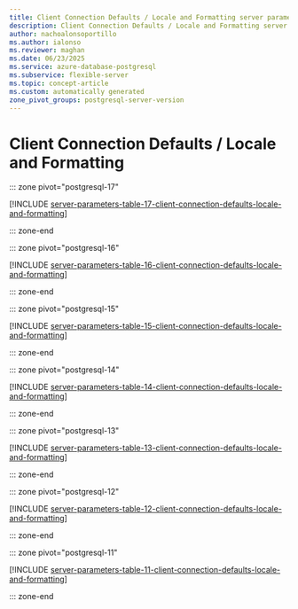 ```yaml
---
title: Client Connection Defaults / Locale and Formatting server parameters
description: Client Connection Defaults / Locale and Formatting server parameters for Azure Database for PostgreSQL flexible server.
author: nachoalonsoportillo
ms.author: ialonso
ms.reviewer: maghan
ms.date: 06/23/2025
ms.service: azure-database-postgresql
ms.subservice: flexible-server
ms.topic: concept-article
ms.custom: automatically generated
zone_pivot_groups: postgresql-server-version
---
```

# Client Connection Defaults / Locale and Formatting


::: zone pivot="postgresql-17"

[!INCLUDE [server-parameters-table-17-client-connection-defaults-locale-and-formatting](./includes/server-parameters-table-17-client-connection-defaults-locale-and-formatting.md)]

::: zone-end


::: zone pivot="postgresql-16"

[!INCLUDE [server-parameters-table-16-client-connection-defaults-locale-and-formatting](./includes/server-parameters-table-16-client-connection-defaults-locale-and-formatting.md)]

::: zone-end


::: zone pivot="postgresql-15"

[!INCLUDE [server-parameters-table-15-client-connection-defaults-locale-and-formatting](./includes/server-parameters-table-15-client-connection-defaults-locale-and-formatting.md)]

::: zone-end


::: zone pivot="postgresql-14"

[!INCLUDE [server-parameters-table-14-client-connection-defaults-locale-and-formatting](./includes/server-parameters-table-14-client-connection-defaults-locale-and-formatting.md)]

::: zone-end


::: zone pivot="postgresql-13"

[!INCLUDE [server-parameters-table-13-client-connection-defaults-locale-and-formatting](./includes/server-parameters-table-13-client-connection-defaults-locale-and-formatting.md)]

::: zone-end


::: zone pivot="postgresql-12"

[!INCLUDE [server-parameters-table-12-client-connection-defaults-locale-and-formatting](./includes/server-parameters-table-12-client-connection-defaults-locale-and-formatting.md)]

::: zone-end


::: zone pivot="postgresql-11"

[!INCLUDE [server-parameters-table-11-client-connection-defaults-locale-and-formatting](./includes/server-parameters-table-11-client-connection-defaults-locale-and-formatting.md)]

::: zone-end


